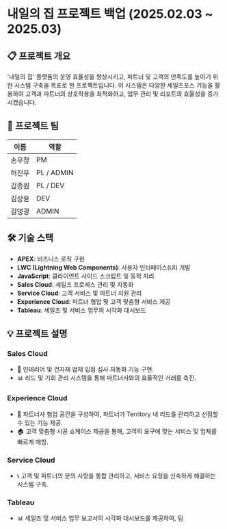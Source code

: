 # **내일의 집 프로젝트 백업 (2025.02.03 ~ 2025.03)**

## **📋 프로젝트 개요**
'내일의 집' 플랫폼의 운영 효율성을 향상시키고, 파트너 및 고객의 만족도를 높이기 위한 시스템 구축을 목표로 한 프로젝트입니다. 이 시스템은 다양한 세일즈포스 기능을 활용하여 고객과 파트너의 상호작용을 최적화하고, 업무 관리 및 리포트의 효율성을 증가시켰습니다.

## **👥 프로젝트 팀**

| 이름     | 역할       |
|----------|------------|
| 손우창    | PM         |
| 허진우    | PL / ADMIN |
| 김종원    | PL / DEV   |
| 김상윤    | DEV        |
| 김영광    | ADMIN      |

## **🛠️ 기술 스택**
- **APEX**: 비즈니스 로직 구현
- **LWC (Lightning Web Components)**: 사용자 인터페이스(UI) 개발
- **JavaScript**: 클라이언트 사이드 스크립트 및 동작 처리
- **Sales Cloud**: 세일즈 프로세스 관리 및 자동화
- **Service Cloud**: 고객 서비스 및 파트너 지원 관리
- **Experience Cloud**: 파트너 협업 및 고객 맞춤형 서비스 제공
- **Tableau**: 세일즈 및 서비스 업무의 시각화 대시보드

## **💡 프로젝트 설명**

### **Sales Cloud**
- 🔄 인테리어 및 건자재 업체 입점 심사 자동화 기능 구현.
- 📊 리드 및 기회 관리 시스템을 통해 파트너사와의 효율적인 거래를 촉진.

### **Experience Cloud**
- 💼 파트너사 협업 공간을 구성하여, 파트너가 Territory 내 리드를 관리하고 선점할 수 있는 기능 제공.
- 🏠 고객 맞춤형 시공 쇼케이스 제공을 통해, 고객의 요구에 맞는 서비스 및 업체를 빠르게 매칭.

### **Service Cloud**
- 📞 고객 및 파트너의 문의 사항을 통합 관리하고, 서비스 요청을 신속하게 해결하는 시스템 구축.

### **Tableau**
- 📊 세일즈 및 서비스 업무 보고서의 시각화 대시보드를 제공하여, 팀
